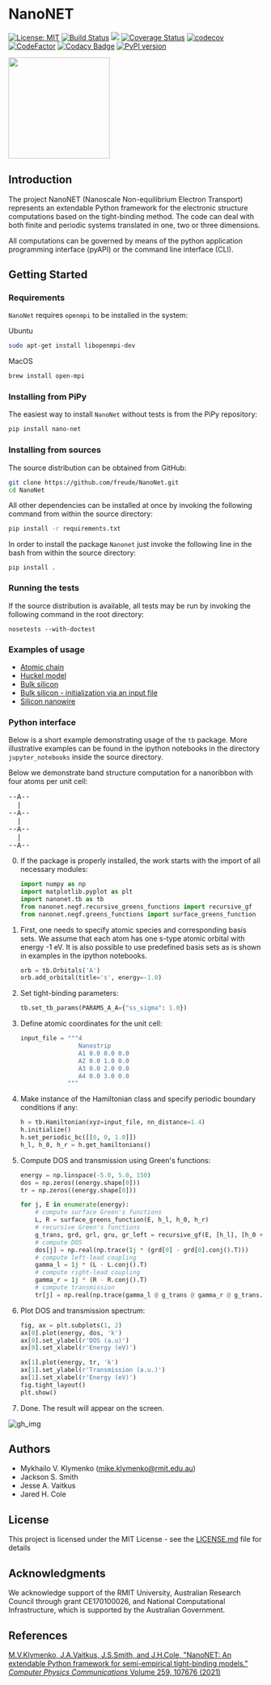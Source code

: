 # NanoNET

[![License: MIT](https://img.shields.io/badge/License-MIT-blue.svg)](https://opensource.org/licenses/MIT)
[![Build Status](https://travis-ci.org/freude/NanoNet.svg)](https://travis-ci.org/freude)
[![](https://github.com/freude/NanoNet/workflows/Nanonet%20tests/badge.svg)](https://github.com/freude/NanoNet/actions?query=workflow%3A%22Nanonet+tests%22)
[![Coverage Status](https://coveralls.io/repos/github/freude/NanoNet/badge.svg?branch=master)](https://coveralls.io/github/freude/NanoNet?branch=master)
[![codecov](https://codecov.io/gh/freude/NanoNet/branch/master/graph/badge.svg)](https://codecov.io/gh/freude/NanoNet)
[![CodeFactor](https://www.codefactor.io/repository/github/freude/nanonet/badge/master)](https://www.codefactor.io/repository/github/freude/nanonet/overview/master)
[![Codacy Badge](https://api.codacy.com/project/badge/Grade/5186e15b951d4df6b4f20c2365870b7c)](https://app.codacy.com/app/freude/NanoNet?utm_source=github.com&utm_medium=referral&utm_content=freude/NanoNet&utm_campaign=Badge_Grade_Dashboard)
[![PyPI version](https://badge.fury.io/py/nano-net.svg)](https://badge.fury.io/py/nano-net)

<img src="https://user-images.githubusercontent.com/4588093/65398380-1f684380-ddfa-11e9-9e87-5aab6cf417b8.png" width="200">

## Introduction

The project NanoNET (Nanoscale Non-equilibrium Electron Transport) represents an extendable Python framework for 
the electronic structure computations based on 
the tight-binding method. The code can deal with both finite
and periodic systems translated in one, two or three dimensions.

All computations can be governed by means of the python application programming interface (pyAPI) or the command line interface (CLI).

## Getting Started

### Requirements

`NanoNet` requires `openmpi` to be installed in the system:

Ubuntu
 ```bash
 sudo apt-get install libopenmpi-dev
 ```
 MacOS
 ```bash
 brew install open-mpi
 ```

### Installing from PiPy

The easiest way to install `NanoNet` without tests is from the PiPy repository:

```bash
pip install nano-net
```

### Installing from sources

The source distribution can be obtained from GitHub:

```bash
git clone https://github.com/freude/NanoNet.git
cd NanoNet
```


 All other dependencies can be installed at once by invoking the following command
 from within the source directory:

```bash
pip install -r requirements.txt
```

In order to install the package `Nanonet` just invoke
the following line in the bash from within the source directory:

```
pip install .
```

### Running the tests

If the source distribution is available, all tests may be run by invoking the following command in the root directory:

```
nosetests --with-doctest
```

### Examples of usage

- [Atomic chain](https://nbviewer.jupyter.org/github/freude/NanoNet/blob/master/jupyter_notebooks/atom_chains.ipynb)
- [Huckel model](https://nbviewer.jupyter.org/github/freude/NanoNet/blob/master/jupyter_notebooks/Hukel_model.ipynb)
- [Bulk silicon](https://nbviewer.jupyter.org/github/freude/NanoNet/blob/master/jupyter_notebooks/bulk_silicon.ipynb)
- [Bulk silicon - initialization via an input file](https://nbviewer.jupyter.org/github/freude/NanoNet/blob/master/jupyter_notebooks/bulk_silicon_with_input_file.ipynb)
- [Silicon nanowire](https://nbviewer.jupyter.org/github/freude/NanoNet/blob/master/jupyter_notebooks/silicon_nanowire.ipynb)

### Python interface

Below is a short example demonstrating usage of the `tb` package.
More illustrative examples can be found in the ipython notebooks
in the directory `jupyter_notebooks` inside the source directory.

Below we demonstrate band structure computation for a nanoribbon with four 
atoms per unit cell:

<pre>
--A--
  |
--A--
  |
--A--
  |
--A--
</pre>

0. If the package is properly installed, the work starts with the import of all necessary modules:

    ```python
    import numpy as np
    import matplotlib.pyplot as plt
    import nanonet.tb as tb
    from nanonet.negf.recursive_greens_functions import recursive_gf
    from nanonet.negf.greens_functions import surface_greens_function
    ```
 
1. First, one needs to specify atomic species and corresponding basis sets. We assume that each atom has one s-type atomic orbital with energy -1 eV. It is also possible to use predefined basis sets as
 is shown in examples in the ipython notebooks.
 
    ```python
    orb = tb.Orbitals('A')
    orb.add_orbital(title='s', energy=-1.0)
    ```

2. Set tight-binding parameters:
    ```python
    tb.set_tb_params(PARAMS_A_A={"ss_sigma": 1.0})
    ```

3. Define atomic coordinates for the unit cell:
    ```python
    input_file = """4
                    Nanostrip
                    A1 0.0 0.0 0.0
                    A2 0.0 1.0 0.0
                    A3 0.0 2.0 0.0
                    A4 0.0 3.0 0.0
                 """
    ```
4. Make instance of the Hamiltonian class and specify periodic boundary conditions if any:
    ```python
    h = tb.Hamiltonian(xyz=input_file, nn_distance=1.4)
    h.initialize()
    h.set_periodic_bc([[0, 0, 1.0]])
    h_l, h_0, h_r = h.get_hamiltonians()
    ``` 
  
5. Compute DOS and transmission using Green's functions:

    ```python
    energy = np.linspace(-5.0, 5.0, 150)
    dos = np.zeros((energy.shape[0]))
    tr = np.zeros((energy.shape[0]))
    
    for j, E in enumerate(energy):
        # compute surface Green's functions
        L, R = surface_greens_function(E, h_l, h_0, h_r)
        # recursive Green's functions
        g_trans, grd, grl, gru, gr_left = recursive_gf(E, [h_l], [h_0 + L + R], [h_r])
        # compute DOS
        dos[j] = np.real(np.trace(1j * (grd[0] - grd[0].conj().T)))
        # compute left-lead coupling
        gamma_l = 1j * (L - L.conj().T)
        # compute right-lead coupling
        gamma_r = 1j * (R - R.conj().T)
        # compute transmission
        tr[j] = np.real(np.trace(gamma_l @ g_trans @ gamma_r @ g_trans.conj().T)))
    ```
6. Plot DOS and transmission spectrum:
    ```python
    fig, ax = plt.subplots(1, 2)
    ax[0].plot(energy, dos, 'k')
    ax[0].set_ylabel(r'DOS (a.u)')
    ax[0].set_xlabel(r'Energy (eV)')
    
    ax[1].plot(energy, tr, 'k')
    ax[1].set_ylabel(r'Transmission (a.u.)')
    ax[1].set_xlabel(r'Energy (eV)')
    fig.tight_layout()
    plt.show()
    ```
7. Done. The result will appear on the screen.

![gh_img](https://user-images.githubusercontent.com/4588093/88499950-c74a3100-d00a-11ea-9d0f-86fa470fa47e.png)

## Authors

- Mykhailo V. Klymenko (mike.klymenko@rmit.edu.au)
- Jackson S. Smith
- Jesse A. Vaitkus
- Jared H. Cole

## License

This project is licensed under the MIT License - see the [LICENSE.md](LICENSE.md) file for details

## Acknowledgments

We acknowledge support of the RMIT University, 
Australian Research Council through grant CE170100026, and
National Computational Infrastructure, which is supported by the Australian Government.

## References

[M.V.Klymenko, J.A.Vaitkus, J.S.Smith, and J.H.Cole, "NanoNET: An extendable Python framework for semi-empirical tight-binding models." *Computer Physics Communications* Volume 259, 107676 (2021)](https://doi.org/10.1016/j.cpc.2020.107676)


